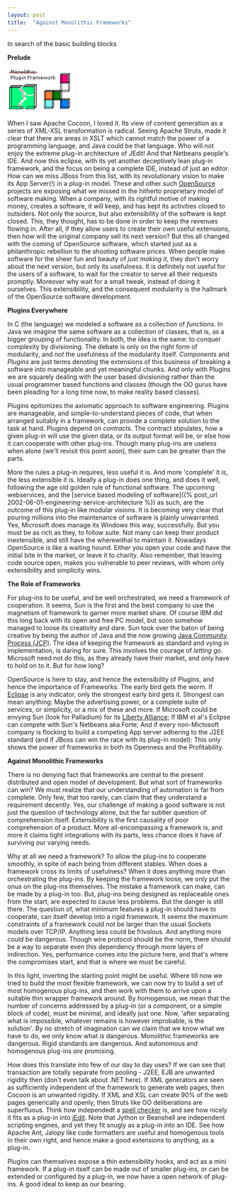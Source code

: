 ```yaml
---
layout: post
title:  "Against Monolithic Frameworks"
---
```


In search of the basic building blocks

**Prelude**

![Apache Cocoon](/assets/images/Against%20Monolithic%20Frameworks/a053077d12a1f0048ff968f5a719d3fb.jpg)

When I saw Apache Cocoon, I loved it. Its view of content generation as a series of XML-XSL transformation is radical. Seeing Apache Struts, made it clear that there are areas in XSLT which cannot match the power of a programming language, and Java could be that language. Who will not enjoy the extreme plug-in architecture of JEdit! And that Netbeans people's IDE. And now this eclipse, with its yet another deceptively lean plug-in framework, and the focus on being a complete IDE, instead of just an editor. How can we miss JBoss from this list, with its revolutionary vision to make its App Server(!) in a plug-in model. These and other such [OpenSource](https://www.opensource.org/) projects are exposing what we missed in the hitherto proprietary model of software making. When a company, with its rightful motive of making money, creates a software, it will keep, and has kept its activities closed to outsiders. Not only the source, but also extensibility of the software is kept closed. This, they thought, has to be done in order to keep the revenues flowing in. After all, if they allow users to create their own useful extensions, then how will the original company sell its next version? But this all changed with the coming of OpenSource software, which started just as a philanthropic rebellion to the shooting software prices. When people make software for the sheer fun and beauty of *just making it*, they don't worry about the next version, but only its usefulness. It is definitely not useful for the users of a software, to wait for the creator to serve all their requests promptly. Moreover why wait for a small tweak, instead of doing it ourselves. This extensibility, and the consequent modularity is the hallmark of the OpenSource software development.

**Plugins Everywhere**

In C (the language) we modeled a software as a collection of *functions*. In Java we imagine the same software as a collection of classes, that is, as a bigger grouping of functionality. In both, the idea is the same: to conquer complexity by divisioning. The debate is only on the right form of modularity, and *not* the usefulness of the modularity itself. *Components* and *Plugins* are just terms denoting the extensions of this business of breaking a software into manageable and yet meaningful chunks. And only with Plugins we are squarely dealing with the user based divisioning rather than the usual programmer based functions and classes (though the OO gurus have been pleading for a long time now, to make reality based classes).

Plugins epitomizes the axiomatic approach to software engineering. Plugins are manageable, and simple-to-understand pieces of code, that when arranged suitably in a framework, can provide a complete solution to the task at hand. Plugins depend on *contracts*. The contract stipulates, how a given plug-in will use the given data, or its output format will be, or else how it can cooperate with other plug-ins. Though many plug-ins are useless when alone (we'll revisit this point soon), their sum can be greater than the parts.

More the rules a plug-in requires, less useful it is. And more 'complete' it is, the less extensible it is. Ideally a plug-in does one thing, and does it well, following the age old golden rule of functional software. The upcoming webservices, and the [service based modeling of software]({% post_url 2002-06-01-engineering-service-architecture %}) as such, are the outcome of this plug-in like modular visions. It is becoming very clear that pouring millions into the maintenance of software is plainly unwarranted. Yes, Microsoft does manage its Windows this way, successfully. But you must be as rich as they, to follow suite. Not many can keep their product inextensible, and still have the wherewithal to maintain it. Nowadays OpenSource is like a waiting hound. Either you open your code and have the initial bite in the market, or leave it to charity. Also remember, that leaving code source open, makes you vulnerable to peer reviews, with whom only extensibility and simplicity wins.

**The Role of Frameworks**

For plug-ins to be useful, and be well orchestrated, we need a framework of cooperation. It seems, Sun is the first and the best company to use the magnetism of framework to garner more market share. Of course IBM did this long back with its open and free PC model, but soon somehow managed to loose its creativity and dare. Sun took over the baton of being creative by being the author of Java and the now growing [Java Community Process (JCP)](https://jcp.org/). The idea of keeping the framework as standard and vying in implementation, is daring for sure. This involves the courage of *letting go*. Microsoft need not do this, as they already have their market, and only have to hold on to it. But for how long?

OpenSource is here to stay, and hence the extensibility of Plugins, and hence the importance of Frameworks. The early bird gets the worm. If [Eclipse](https://www.eclipse.org/) is any indicator, only the strongest early bird gets it. Strongest can mean anything: Maybe the advertising power, or a complete suite of services, or simplicity, or a mix of these and more. If Microsoft could be envying Sun (look for Palladium) for its [Liberty Alliance](https://www.projectliberty.org/); If IBM et al's Eclipse can compete with Sun's Netbeans aka Forte; And if every non-Mictosoft company is flocking to build a competing App server adhering to the J2EE standard (and if JBoss can win the race with its plug-in model): This only shows the power of frameworks in both its Openness and the Profitability.

**Against Monolithic Frameworks**

There is no denying fact that frameworks are central to the present distributed and open model of development. But what sort of frameworks can win? We must realize that our understanding of automation is far from complete. Only few, that too rarely, can claim that they understand a requirement decently. Yes, our challenge of making a good software is not just the question of technology alone, but the far subtler question of comprehension itself. Extensibility is the first causality of poor comprehension of a product. More all-encompassing a framework is, and more it claims tight integrations with its parts, less chance does it have of surviving our varying needs.

Why at all we need a framework? To allow the plug-ins to cooperate smoothly, in spite of each being from different stables. When does a framework cross its limits of usefulness? When it does anything more than orchestrating the plug-ins. By keeping the framework loose, we only put the onus on the plug-ins themselves. The mistake a framework can make, can be made by a plug-in too. But, plug-ins being designed as replaceable ones from the start, are expected to cause less problems. But the danger is still there. The question of, what minimum features a plug-in should have to cooperate, can itself develop into a rigid framework. It seems the maximum constraints of a framework could not be larger than the usual Sockets models over TCP/IP. Anything less could be frivolous. And anything more could be dangerous. Though wire protocol should be the norm, there should be a way to separate even this dependency through more layers of indirection. Yes, performance comes into the picture here, and that's where the compromises start, and that is where we must be careful.

In this light, inverting the starting point might be useful. Where till now we tried to build the most flexible framework, we can now try to build a set of most homogenous plug-ins, and then work with them to arrive upon a suitable thin wrapper framework around. By homogenous, we mean that the number of concerns addressed by a plug-in (or a component, or a simple block of code), must be minimal, and ideally just one. Now, 'after separating what is impossible, whatever remains is however improbable, is the solution'. By no stretch of imagination can we claim that we know what we have to do, we only know what is dangerous. Monolithic frameworks are dangerous. Rigid standards are dangerous. And autonomous and homogenous plug-ins *are* promising.

How does this translate into few of our day to day uses? If we can see that transaction are totally separate from pooling - J2EE, EJB are unwanted rigidity then (don't even talk about .NET here). If XML generators are seen as sufficiently independent of the framework to generate web pages, then Cocoon is an unwanted rigidity. If XML and XSL can create 90% of the web pages generically and openly, then Struts like OO deliberations are superfluous. Think how independedt a [spell checker](https://aspell.sourceforge.net/) is, and see how nicely it fits as a plug-in into [jEdit](https://www.jedit.org/). Note that Jython or Beanshell are independent scripting engines, and yet they fit snugly as a plug-in into an IDE. See how Apache Ant, Jalopy like code formatters are useful and homogenous tools in their own right, and hence make a good extensions to anything, as a plug-in.

Plugins can themselves expose a thin extensibility hooks, and act as a mini framework. If a plug-in itself can be made out of smaller plug-ins, or can be extended or configured by a plug-in, we now have a open network of plug-ins. A good ideal to keep as our bearing.

